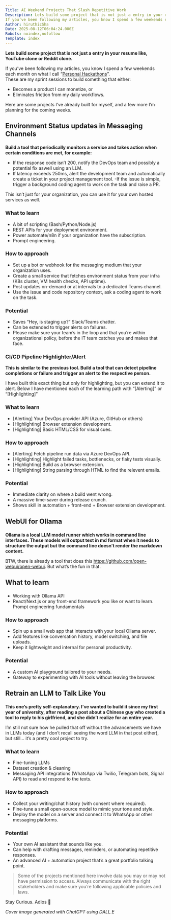 ```yaml
---
Title: AI Weekend Projects That Slash Repetitive Work
Description: Lets build some project that is not just a entry in your resume like, YouTube clone or Reddit clone.
If you’ve been following my articles, you know I spend a few weekends each month on what I call “Pe...
Author: hiruthicSha
Date: 2025-08-12T06:04:24.000Z
Robots: noindex,nofollow
Template: index
---
```

<p><strong>Lets build some project that is not just a entry in your resume like, YouTube clone or Reddit clone.</strong></p>

<p>If you’ve been following my articles, you know I spend a few weekends each month on what I call “<a href="https://hiruthicsha.medium.com/code-coffee-and-a-weekend-my-personal-hackathon-ritual-c6d8d48894da" rel="noopener noreferrer">Personal Hackathons</a>”.<br>
These are my sprint sessions to build something that either:</p>

<ul>
<li>Becomes a product I can monetize, or</li>
<li>Eliminates friction from my daily workflows.</li>
</ul>

<p>Here are some projects I’ve already built for myself, and a few more I’m planning for the coming weeks.</p>

<h2>
  
  
  Environment Status updates in Messaging Channels
</h2>

<p><strong>Build a tool that periodically monitors a service and takes action when certain conditions are met, for example:</strong></p>

<ul>
<li>If the response code isn’t 200, notify the DevOps team and possibly a potential fix aswell using an LLM.</li>
<li>If latency exceeds 250ms, alert the development team and automatically create a ticket in your project management tool.
-If the issue is simple, trigger a background coding agent to work on the task and raise a PR.</li>
</ul>

<p>This isn’t just for your organization, you can use it for your own hosted services as well.</p>

<h3>
  
  
  What to learn
</h3>

<ul>
<li>A bit of scripting (Bash/Python/Node.js)</li>
<li>REST APIs for your deployment environment.</li>
<li>Power automate/n8n if your organization have the subscription.</li>
<li>Prompt engineering.</li>
</ul>

<h3>
  
  
  How to approach
</h3>

<ul>
<li>Set up a bot or webhook for the messaging medium that your organization uses.</li>
<li>Create a small service that fetches environment status from your infra (K8s cluster, VM health checks, API uptime).</li>
<li>Post updates on-demand or at intervals to a dedicated Teams channel.</li>
<li>Use the issue and code repository context, ask a coding agent to work on the task.</li>
</ul>

<h3>
  
  
  Potential
</h3>

<ul>
<li>Saves “Hey, is staging up?” Slack/Teams chatter.</li>
<li>Can be extended to trigger alerts on failures.</li>
<li>Please make sure your team’s in the loop and that you’re within organizational policy, before the IT team catches you and makes that face.</li>
</ul>

<h3>
  
  
  CI/CD Pipeline Highlighter/Alert
</h3>

<p><strong>This is similar to the previous tool. Build a tool that can detect pipeline completions or failure and trigger an alert to the respective person.</strong></p>

<p>I have built this exact thing but only for highlighting, but you can extend it to alert. Below I have mentioned each of the learning path with “[Alerting]” or “[Highlighting]”</p>

<h3>
  
  
  What to learn
</h3>

<ul>
<li>[Alerting] Your DevOps provider API (Azure, GitHub or others)</li>
<li>[Highlighting] Browser extension development.</li>
<li>[Highlighting] Basic HTML/CSS for visual cues.</li>
</ul>

<h3>
  
  
  How to approach
</h3>

<ul>
<li>[Alerting] Fetch pipeline run data via Azure DevOps API.</li>
<li>[Highlighting] Highlight failed tasks, bottlenecks, or flaky tests visually.</li>
<li>[Highlighting] Build as a browser extension.</li>
<li>[Highlighting] String parsing through HTML to find the relevent emails.</li>
</ul>

<h3>
  
  
  Potential
</h3>

<ul>
<li>Immediate clarity on where a build went wrong.</li>
<li>A massive time-saver during release crunch.</li>
<li>Shows skill in automation + front-end + Browser extension development.</li>
</ul>

<h2>
  
  
  WebUI for Ollama
</h2>

<p><strong>Ollama is a local LLM model runner which works in command line interfaces. These models will output text in md format when it needs to structure the output but the command line doesn’t render the markdown content.</strong></p>

<p>BTW, there is already a tool that does this <a href="https://github.com/open-webui/open-webui" rel="noopener noreferrer">https://github.com/open-webui/open-webui</a>. But what’s the fun in that.</p>

<h2>
  
  
  What to learn
</h2>

<ul>
<li>Working with Ollama API</li>
<li>React/Next.js or any front-end framework you like or want to learn.
Prompt engineering fundamentals</li>
</ul>

<h3>
  
  
  How to approach
</h3>

<ul>
<li>Spin up a small web app that interacts with your local Ollama server.</li>
<li>Add features like conversation history, model switching, and file uploads.</li>
<li>Keep it lightweight and internal for personal productivity.</li>
</ul>

<h3>
  
  
  Potential
</h3>

<ul>
<li>A custom AI playground tailored to your needs.</li>
<li>Gateway to experimenting with AI tools without leaving the browser.</li>
</ul>

<h2>
  
  
  Retrain an LLM to Talk Like You
</h2>

<p><strong>This one’s pretty self-explanatory. I’ve wanted to build it since my first year of university, after reading a post about a Chinese guy who created a tool to reply to his girlfriend, and she didn’t realize for an entire year.</strong></p>

<p>I’m still not sure how he pulled that off without the advancements we have in LLMs today (and I don’t recall seeing the word LLM in that post either), but still… it’s a pretty cool project to try.</p>

<h3>
  
  
  What to learn
</h3>

<ul>
<li>Fine-tuning LLMs</li>
<li>Dataset creation &amp; cleaning</li>
<li>Messaging API integrations (WhatsApp via Twilio, Telegram bots, Signal API) to read and respond to the texts.</li>
</ul>

<h3>
  
  
  How to approach
</h3>

<ul>
<li>Collect your writing/chat history (with consent where required).</li>
<li>Fine-tune a small open-source model to mimic your tone and style.</li>
<li>Deploy the model on a server and connect it to WhatsApp or other messaging platforms.</li>
</ul>

<h3>
  
  
  Potential
</h3>

<ul>
<li>Your own AI assistant that sounds like you.</li>
<li>Can help with drafting messages, reminders, or automating repetitive responses.</li>
<li>An advanced AI + automation project that’s a great portfolio talking point.</li>
</ul>

<blockquote>
<p>Some of the projects mentioned here involve data you may or may not have permission to access. Always communicate with the right stakeholders and make sure you’re following applicable policies and laws.</p>
</blockquote>

<p>Stay Curious. Adios 👋</p>

<p><em>Cover image generated with ChatGPT using DALL.E</em></p>

